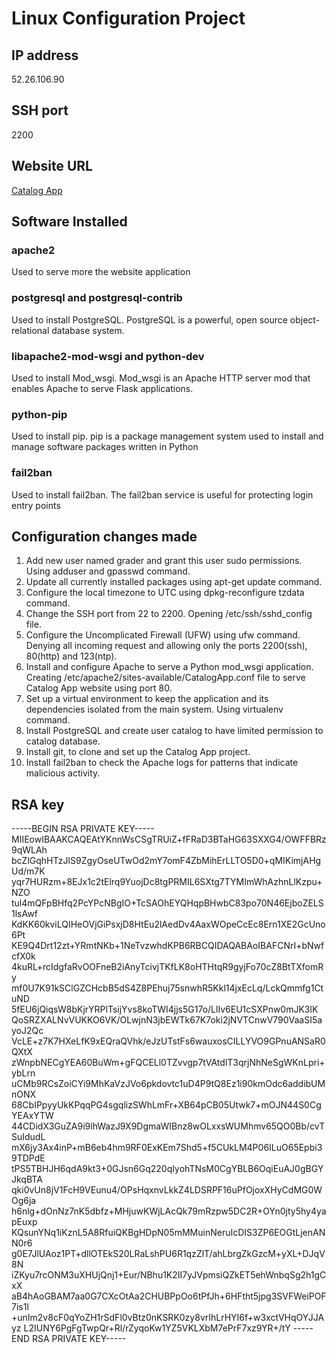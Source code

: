 # Linux Configuration Project

## IP address
52.26.106.90

## SSH port
2200

## Website URL
[Catalog App](http://ec2-52-26-106-90.us-west-2.compute.amazonaws.com)

## Software Installed

### apache2
Used to serve more the website application

### postgresql and postgresql-contrib
Used to install PostgreSQL. PostgreSQL is a powerful, open source object-relational database system.

### libapache2-mod-wsgi and python-dev
Used to install Mod_wsgi. Mod_wsgi is an Apache HTTP server mod that enables Apache to serve Flask applications.

### python-pip
Used to install pip. pip is a package management system used to install and manage software packages written in Python

### fail2ban
Used to install fail2ban. The fail2ban service is useful for protecting login entry points

## Configuration changes made

1. Add new user named grader and grant this user sudo permissions. Using adduser and gpasswd command.
2. Update all currently installed packages using apt-get update command.
3. Configure the local timezone to UTC using dpkg-reconfigure tzdata command.
4. Change the SSH port from 22 to 2200. Opening /etc/ssh/sshd_config file.
5. Configure the Uncomplicated Firewall (UFW) using ufw command. Denying all incoming request and allowing only the ports 2200(ssh), 80(http) and 123(ntp).
6. Install and configure Apache to serve a Python mod_wsgi application. Creating /etc/apache2/sites-available/CatalogApp.conf file to serve Catalog App website using port 80.
7. Set up a virtual environment to keep the application and its dependencies isolated from the main system. Using virtualenv command.
8. Install PostgreSQL and create user catalog to have limited permission to catalog database.  
9. Install git, to clone and set up the Catalog App project.
10. Install fail2ban to check the Apache logs for patterns that indicate malicious activity.

## RSA key
-----BEGIN RSA PRIVATE KEY-----
MIIEowIBAAKCAQEAtYKnnWsCSgTRUiZ+fFRaD3BTaHG63SXXG4/OWFFBRz9qWLAh
bcZlGqhHTzJlS9ZgyOseUTwOd2mY7omF4ZbMihErLLTO5D0+qMIKimjAHgUd/m7K
yqr7HURzm+8EJx1c2tElrq9YuojDc8tgPRMIL6SXtg7TYMImWhAzhnLlKzpu+NZO
tul4mQFpBHfq2PcYPcNBgIO+TcSAOhEYQHqpBHwbC83po70N46EjboZELS1lsAwf
KdKK60kviLQIHeOVjGiPsxjD8HtEu2lAedDv4AaxWOpeCcEc8Ern1XE2GcUno6Pt
KE9Q4Drt12zt+YRmtNKb+1NeTvzwhdKPB6RBCQIDAQABAoIBAFCNrI+bNwfcfX0k
4kuRL+rcIdgfaRvOOFneB2iAnyTcivjTKfLK8oHTHtqR9gyjFo70cZ8BtTXfomRy
mf0U7K91kSClGZCHcbB5dS4Z8PEhuj75snwhR5Kkl14jxEcLq/LckQmmfg1CtuND
5fEU6jQiqsW8bKjrYRPlTsijYvs8koTWI4jjs5G17o/LlIv6EU1cSXPnw0mJK3lK
QoSRZXALNvVUKKO6VK/OLwjnN3jbEWTk67K7oki2jNVTCnwV790VaaSI5ayoJ2Qc
VcLE+z7K7HXeLfK9xEQraQVhk/eJzUTstFs6wauxosCILLYVO9GPnuANSaR0QXtX
zWnpbNECgYEA60BuWm+gFQCELl0TZvvgp7tVAtdlT3qrjNhNeSgWKnLpri+ybLrn
uCMb9RCsZoiCYi9MhKaVzJVo6pkdovtc1uD4P9tQ8Ez1i90kmOdc6addibUMnONX
68CbIPpyyUkKPqqPG4sgqlizSWhLmFr+XB64pCB05Utwk7+mOJN44S0CgYEAxYTW
44CDidX3GuZA9i9lhWazJ9X9DgmaWIBnz8wOLxxsWUMhmv65QO0Bb/cvTSuIdudL
mX6jy3Ax4inP+mB6eb4hm9RF0ExKEm7Shd5+f5CUkLM4P06ILuO65Epbi39TDPdE
tPS5TBHJH6qdA9kt3+0GJsn6Gq220qIyohTNsM0CgYBLB6OqiEuAJ0gBGYJkqBTA
qki0vUn8jV1FcH9VEunu4/OPsHqxnvLkkZ4LDSRPF16uPfOjoxXHyCdMG0WOg6ja
h6nlg+dOnNz7nK5dbfz+MHjuwKWjLAcQk79mRzpw5DC2R+OYn0jty5hy4yapEuxp
KQsunYNq1iKznL5A8RfuiQKBgHDpN05mMMuinNeruIcDIS3ZP6EOGtLjenANN0r6
g0E7JlUAoz1PT+dllOTEkS20LRaLshPU6R1qzZlT/ahLbrgZkGzcM+yXL+DJqV8N
iZKyu7rcONM3uXHUjQnj1+Eur/NBhu1K2II7yJVpmsiQZkET5ehWnbqSg2h1gCxX
aB4hAoGBAM7aa0G7CXcOtAa2CHUBPpOo6tPfJh+6HFtht5jpg3SVFWeiPOF7is1l
+unIm2v8cF0qYoZH1rSdFl0vBtz0nKSRK0zy8vrIhLrHYI6f+w3xctVHqOYJJAyz
L2IUNY6PgFgTwpQr+Rl/rZyqoKw1YZ5VKLXbM7ePrF7xz9YR+/tY
-----END RSA PRIVATE KEY-----

